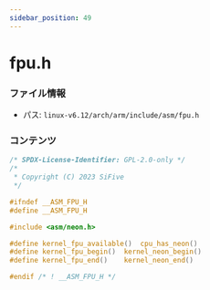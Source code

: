 ```yaml
---
sidebar_position: 49
---
```

# fpu.h

### ファイル情報

- パス: `linux-v6.12/arch/arm/include/asm/fpu.h`

### コンテンツ

```h
/* SPDX-License-Identifier: GPL-2.0-only */
/*
 * Copyright (C) 2023 SiFive
 */

#ifndef __ASM_FPU_H
#define __ASM_FPU_H

#include <asm/neon.h>

#define kernel_fpu_available()	cpu_has_neon()
#define kernel_fpu_begin()	kernel_neon_begin()
#define kernel_fpu_end()	kernel_neon_end()

#endif /* ! __ASM_FPU_H */

```
